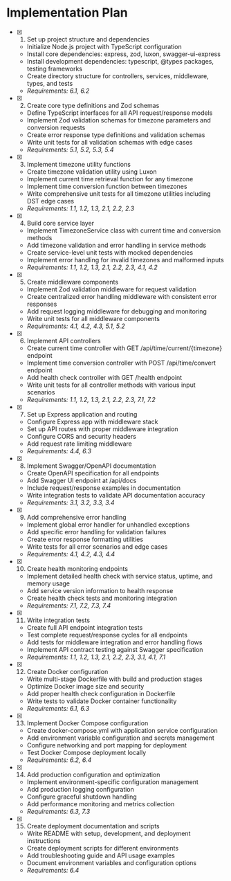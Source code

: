# Implementation Plan

- [x] 1. Set up project structure and dependencies
  - Initialize Node.js project with TypeScript configuration
  - Install core dependencies: express, zod, luxon, swagger-ui-express
  - Install development dependencies: typescript, @types packages, testing frameworks
  - Create directory structure for controllers, services, middleware, types, and tests
  - _Requirements: 6.1, 6.2_

- [x] 2. Create core type definitions and Zod schemas
  - Define TypeScript interfaces for all API request/response models
  - Implement Zod validation schemas for timezone parameters and conversion requests
  - Create error response type definitions and validation schemas
  - Write unit tests for all validation schemas with edge cases
  - _Requirements: 5.1, 5.2, 5.3, 5.4_

- [x] 3. Implement timezone utility functions
  - Create timezone validation utility using Luxon
  - Implement current time retrieval function for any timezone
  - Implement time conversion function between timezones
  - Write comprehensive unit tests for all timezone utilities including DST edge cases
  - _Requirements: 1.1, 1.2, 1.3, 2.1, 2.2, 2.3_

- [x] 4. Build core service layer
  - Implement TimezoneService class with current time and conversion methods
  - Add timezone validation and error handling in service methods
  - Create service-level unit tests with mocked dependencies
  - Implement error handling for invalid timezones and malformed inputs
  - _Requirements: 1.1, 1.2, 1.3, 2.1, 2.2, 2.3, 4.1, 4.2_

- [x] 5. Create middleware components
  - Implement Zod validation middleware for request validation
  - Create centralized error handling middleware with consistent error responses
  - Add request logging middleware for debugging and monitoring
  - Write unit tests for all middleware components
  - _Requirements: 4.1, 4.2, 4.3, 5.1, 5.2_

- [x] 6. Implement API controllers
  - Create current time controller with GET /api/time/current/{timezone} endpoint
  - Implement time conversion controller with POST /api/time/convert endpoint
  - Add health check controller with GET /health endpoint
  - Write unit tests for all controller methods with various input scenarios
  - _Requirements: 1.1, 1.2, 1.3, 2.1, 2.2, 2.3, 7.1, 7.2_

- [x] 7. Set up Express application and routing
  - Configure Express app with middleware stack
  - Set up API routes with proper middleware integration
  - Configure CORS and security headers
  - Add request rate limiting middleware
  - _Requirements: 4.4, 6.3_

- [x] 8. Implement Swagger/OpenAPI documentation
  - Create OpenAPI specification for all endpoints
  - Add Swagger UI endpoint at /api/docs
  - Include request/response examples in documentation
  - Write integration tests to validate API documentation accuracy
  - _Requirements: 3.1, 3.2, 3.3, 3.4_

- [x] 9. Add comprehensive error handling
  - Implement global error handler for unhandled exceptions
  - Add specific error handling for validation failures
  - Create error response formatting utilities
  - Write tests for all error scenarios and edge cases
  - _Requirements: 4.1, 4.2, 4.3, 4.4_

- [x] 10. Create health monitoring endpoints
  - Implement detailed health check with service status, uptime, and memory usage
  - Add service version information to health response
  - Create health check tests and monitoring integration
  - _Requirements: 7.1, 7.2, 7.3, 7.4_

- [x] 11. Write integration tests
  - Create full API endpoint integration tests
  - Test complete request/response cycles for all endpoints
  - Add tests for middleware integration and error handling flows
  - Implement API contract testing against Swagger specification
  - _Requirements: 1.1, 1.2, 1.3, 2.1, 2.2, 2.3, 3.1, 4.1, 7.1_

- [x] 12. Create Docker configuration
  - Write multi-stage Dockerfile with build and production stages
  - Optimize Docker image size and security
  - Add proper health check configuration in Dockerfile
  - Write tests to validate Docker container functionality
  - _Requirements: 6.1, 6.3_

- [x] 13. Implement Docker Compose configuration
  - Create docker-compose.yml with application service configuration
  - Add environment variable configuration and secrets management
  - Configure networking and port mapping for deployment
  - Test Docker Compose deployment locally
  - _Requirements: 6.2, 6.4_

- [x] 14. Add production configuration and optimization
  - Implement environment-specific configuration management
  - Add production logging configuration
  - Configure graceful shutdown handling
  - Add performance monitoring and metrics collection
  - _Requirements: 6.3, 7.3_

- [x] 15. Create deployment documentation and scripts
  - Write README with setup, development, and deployment instructions
  - Create deployment scripts for different environments
  - Add troubleshooting guide and API usage examples
  - Document environment variables and configuration options
  - _Requirements: 6.4_